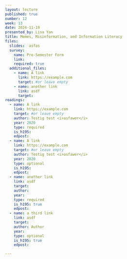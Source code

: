 ```yaml
---
layout: lecture
published: true
number: 12
week: 13
date: 2024-11-19
presented_by: Lisa Yan
title: Memes, Misinformation, and Information Literacy
files:
  slides:  asfas
  survey:
    name: Pre-Semester Form
    link: 
    required: true
  additional_files:
    - name: A link
      link: https://example.com
      target: #or leave empty
    - name: another link
      link: asdf
      target:
readings:
  - name: A link
    link: https://example.com
    target: #or leave empty
    author: Testig test <i>asfawer</i>
    year: 2020
    type: required
    is_h195:
    edpost:
  - name: A link
    link: https://example.com
    target: #or leave empty
    author: Testig test <i>asfawer</i>
    year: 2020
    type: optional
    is_h195:
    edpost:
  - name: another link
    link: asdf
    target:
    author:
    year:
    type: required
    is_h195: true
    edpost:
  - name: a third link
    link: asdf
    target:
    author: Author
    year:
    type: optional
    is_h195: true
    edpost:

---
```


<!-- information here -->
